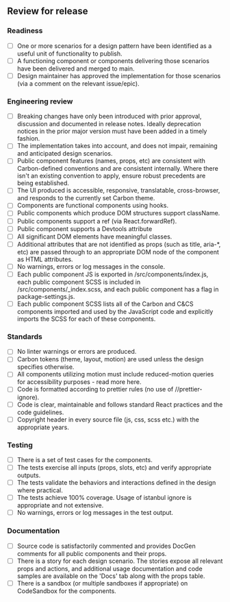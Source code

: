 ## Review for release

### Readiness

- [ ] One or more scenarios for a design pattern have been identified as a useful unit of functionality to publish.
- [ ] A functioning component or components delivering those scenarios have been delivered and merged to main.
- [ ] Design maintainer has approved the implementation for those scenarios (via a comment on the relevant issue/epic).

### Engineering review

- [ ] Breaking changes have only been introduced with prior approval, discussion and documented in release notes. Ideally deprecation notices in the prior major version must have been added in a timely fashion.
- [ ] The implementation takes into account, and does not impair, remaining and anticipated design scenarios.
- [ ] Public component features (names, props, etc) are consistent with Carbon-defined conventions and are consistent internally. Where there isn't an existing convention to apply, ensure robust precedents are being established.
- [ ] The UI produced is accessible, responsive, translatable, cross-browser, and responds to the currently set Carbon theme.
- [ ] Components are functional components using hooks.
- [ ] Public components which produce DOM structures support className.
- [ ] Public components support a ref (via React.forwardRef).
- [ ] Public component supports a Devtools attribute
- [ ] All significant DOM elements have meaningful classes.
- [ ] Additional attributes that are not identified as props (such as title, aria-*, etc) are passed through to an appropriate DOM node of the component as HTML attributes.
- [ ] No warnings, errors or log messages in the console.
- [ ] Each public component JS is exported in /src/components/index.js, each public component SCSS is included in /src/components/_index.scss, and each public component has a flag in package-settings.js.
- [ ] Each public component SCSS lists all of the Carbon and C&CS components imported and used by the JavaScript code and explicitly imports the SCSS for each of these components.

### Standards

- [ ] No linter warnings or errors are produced.
- [ ] Carbon tokens (theme, layout, motion) are used unless the design specifies otherwise.
- [ ] All components utilizing motion must include reduced-motion queries for accessibility purposes - read more here.
- [ ] Code is formatted according to prettier rules (no use of //prettier-ignore).
- [ ] Code is clear, maintainable and follows standard React practices and the code guidelines.
- [ ] Copyright header in every source file (js, css, scss etc.) with the appropriate years.

### Testing

- [ ] There is a set of test cases for the components.
- [ ] The tests exercise all inputs (props, slots, etc) and verify appropriate outputs.
- [ ] The tests validate the behaviors and interactions defined in the design where practical.
- [ ] The tests achieve 100% coverage. Usage of istanbul ignore is appropriate and not extensive.
- [ ] No warnings, errors or log messages in the test output.

### Documentation

- [ ] Source code is satisfactorily commented and provides DocGen comments for all public components and their props.
- [ ] There is a story for each design scenario. The stories expose all relevant props and actions, and additional usage documentation and code samples are available on the 'Docs' tab along with the props table.
- [ ] There is a sandbox (or multiple sandboxes if appropriate) on CodeSandbox for the components.
